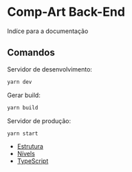 # Comp-Art Back-End

Indíce para a documentação

## Comandos

Servidor de desenvolvimento:

```bash
yarn dev
```

Gerar build:

```bash
yarn build
```

Servidor de produção:

```bash
yarn start
```

- [Estrutura](/docs/Structure.md)
- [Nívels](/docs/Levels.md)
- [TypeScript](/docs/TypeScript.md)
